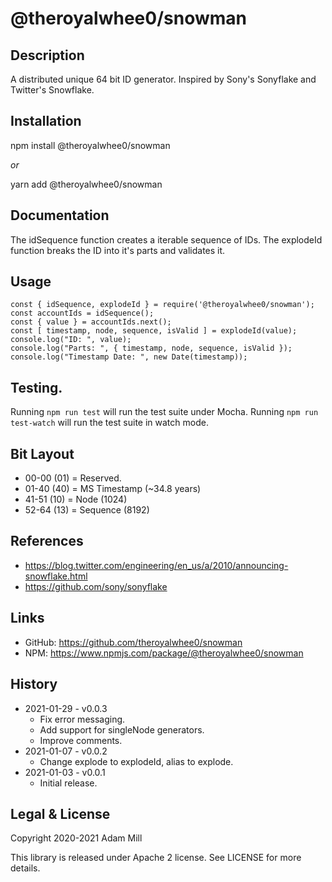# @theroyalwhee0/snowman

## Description
A distributed unique 64 bit ID generator. Inspired by Sony's Sonyflake and Twitter's Snowflake.


## Installation
npm install @theroyalwhee0/snowman

*or*

yarn add @theroyalwhee0/snowman


## Documentation
The idSequence function creates a iterable sequence of IDs. The explodeId function breaks the ID into it's parts and validates it.


## Usage
```
const { idSequence, explodeId } = require('@theroyalwhee0/snowman');
const accountIds = idSequence();
const { value } = accountIds.next();
const [ timestamp, node, sequence, isValid ] = explodeId(value);
console.log("ID: ", value);
console.log("Parts: ", { timestamp, node, sequence, isValid });
console.log("Timestamp Date: ", new Date(timestamp));
```


## Testing.
Running ```npm run test``` will run the test suite under Mocha. Running ```npm run test-watch``` will run the test suite in watch mode.


## Bit Layout
- 00-00 (01) = Reserved.
- 01-40 (40) = MS Timestamp (~34.8 years)
- 41-51 (10) = Node (1024)
- 52-64 (13) = Sequence (8192)


## References
- https://blog.twitter.com/engineering/en_us/a/2010/announcing-snowflake.html
- https://github.com/sony/sonyflake


## Links
- GitHub: https://github.com/theroyalwhee0/snowman
- NPM: https://www.npmjs.com/package/@theroyalwhee0/snowman


## History
- 2021-01-29 - v0.0.3
  - Fix error messaging.
  - Add support for singleNode generators.
  - Improve comments.
- 2021-01-07 - v0.0.2
  - Change explode to explodeId, alias to explode.
- 2021-01-03 - v0.0.1
  - Initial release.


## Legal & License
Copyright 2020-2021 Adam Mill

This library is released under Apache 2 license.
See LICENSE for more details.

